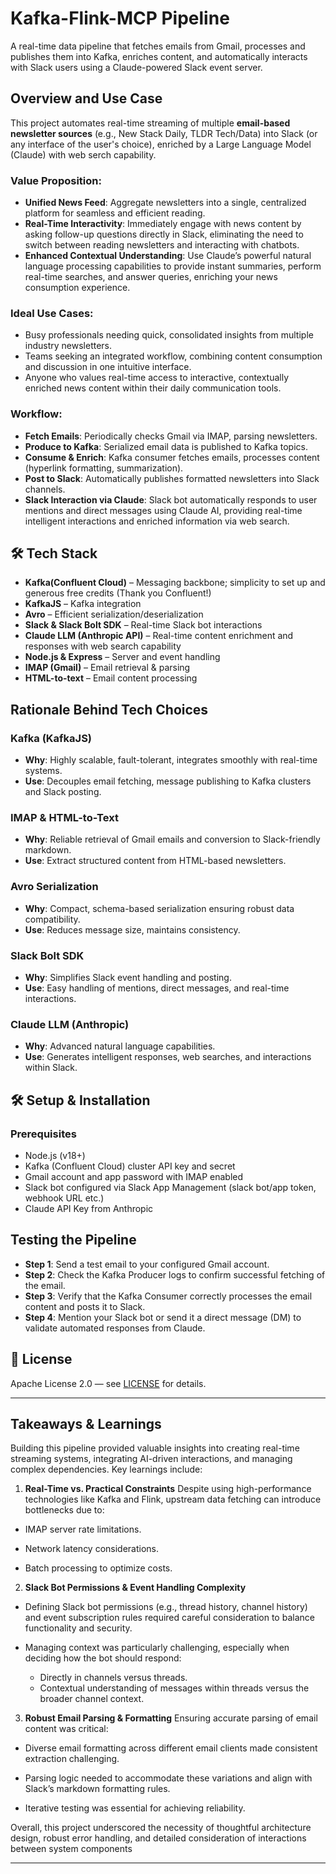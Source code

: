 # Kafka-Flink-MCP Pipeline

A real-time data pipeline that fetches emails from Gmail, processes and publishes them into Kafka, enriches content, and automatically interacts with Slack users using a Claude-powered Slack event server.

## Overview and Use Case

This project automates real-time streaming of multiple **email-based newsletter sources** (e.g., New Stack Daily, TLDR Tech/Data) into Slack (or any interface of the user's choice), enriched by a Large Language Model (Claude) with web serch capability. 

### Value Proposition:
- **Unified News Feed**: Aggregate newsletters into a single, centralized platform for seamless and efficient reading.
- **Real-Time Interactivity**: Immediately engage with news content by asking follow-up questions directly in Slack, eliminating the need to switch between reading newsletters and interacting with chatbots.
- **Enhanced Contextual Understanding**: Use Claude’s powerful natural language processing capabilities to provide instant summaries, perform real-time searches, and answer queries, enriching your news consumption experience.

### Ideal Use Cases:
- Busy professionals needing quick, consolidated insights from multiple industry newsletters.
- Teams seeking an integrated workflow, combining content consumption and discussion in one intuitive interface.
- Anyone who values real-time access to interactive, contextually enriched news content within their daily communication tools.

### Workflow:
- **Fetch Emails**: Periodically checks Gmail via IMAP, parsing newsletters.
- **Produce to Kafka**: Serialized email data is published to Kafka topics.
- **Consume & Enrich**: Kafka consumer fetches emails, processes content (hyperlink formatting, summarization).
- **Post to Slack**: Automatically publishes formatted newsletters into Slack channels.
- **Slack Interaction via Claude**: Slack bot automatically responds to user mentions and direct messages using Claude AI, providing real-time intelligent interactions and enriched information via web search.


## 🛠️ Tech Stack

- **Kafka(Confluent Cloud)** – Messaging backbone; simplicity to set up and generous free credits (Thank you Confluent!)
- **KafkaJS** – Kafka integration
- **Avro** – Efficient serialization/deserialization
- **Slack & Slack Bolt SDK** – Real-time Slack bot interactions
- **Claude LLM (Anthropic API)** – Real-time content enrichment and responses with web search capability
- **Node.js & Express** – Server and event handling
- **IMAP (Gmail)** – Email retrieval & parsing
- **HTML-to-text** – Email content processing


## Rationale Behind Tech Choices

### Kafka (KafkaJS)
- **Why**: Highly scalable, fault-tolerant, integrates smoothly with real-time systems.
- **Use**: Decouples email fetching, message publishing to Kafka clusters and Slack posting.

### IMAP & HTML-to-Text
- **Why**: Reliable retrieval of Gmail emails and conversion to Slack-friendly markdown.
- **Use**: Extract structured content from HTML-based newsletters.

### Avro Serialization
- **Why**: Compact, schema-based serialization ensuring robust data compatibility.
- **Use**: Reduces message size, maintains consistency.

### Slack Bolt SDK
- **Why**: Simplifies Slack event handling and posting.
- **Use**: Easy handling of mentions, direct messages, and real-time interactions.

### Claude LLM (Anthropic)
- **Why**: Advanced natural language capabilities.
- **Use**: Generates intelligent responses, web searches, and interactions within Slack.


## 🛠️ Setup & Installation

### Prerequisites
- Node.js (v18+)
- Kafka (Confluent Cloud) cluster API key and secret
- Gmail account and app password with IMAP enabled
- Slack bot configured via Slack App Management (slack bot/app token, webhook URL etc.)
- Claude API Key from Anthropic

## Testing the Pipeline
- **Step 1**: Send a test email to your configured Gmail account.
- **Step 2**: Check the Kafka Producer logs to confirm successful fetching of the email.
- **Step 3**: Verify that the Kafka Consumer correctly processes the email content and posts it to Slack.
- **Step 4**: Mention your Slack bot or send it a direct message (DM) to validate automated responses from Claude.


## 📄 License
Apache License 2.0 — see [LICENSE](https://www.apache.org/licenses/LICENSE-2.0) for details.


---

## Takeaways & Learnings
Building this pipeline provided valuable insights into creating real-time streaming systems, integrating AI-driven interactions, and managing complex dependencies. Key learnings include:

1. **Real-Time vs. Practical Constraints**
Despite using high-performance technologies like Kafka and Flink, upstream data fetching can introduce bottlenecks due to:

- IMAP server rate limitations.

- Network latency considerations.

- Batch processing to optimize costs.

2. **Slack Bot Permissions & Event Handling Complexity**
- Defining Slack bot permissions (e.g., thread history, channel history) and event subscription rules required careful consideration to balance functionality and security.

- Managing context was particularly challenging, especially when deciding how the bot should respond:
    - Directly in channels versus threads.
    - Contextual understanding of messages within threads versus the broader channel context.

3. **Robust Email Parsing & Formatting**
Ensuring accurate parsing of email content was critical:

- Diverse email formatting across different email clients made consistent extraction challenging.

- Parsing logic needed to accommodate these variations and align with Slack’s markdown formatting rules.

- Iterative testing was essential for achieving reliability.

Overall, this project underscored the necessity of thoughtful architecture design, robust error handling, and detailed consideration of interactions between system components

---
